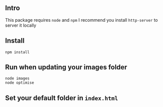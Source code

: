 ## Intro
This package requires `node` and `npm`
I recommend you install `http-server` to server it locally

## Install
```
npm install
```

## Run when updating your images folder
```
node images
node optimise
```

## Set your default folder in `index.html`